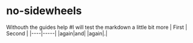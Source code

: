 # no-sidewheels
Withouth the guides help
#I will test the markdown a little bit more
| First | Second |
|----|-----|
|again|and|
|again|.|
